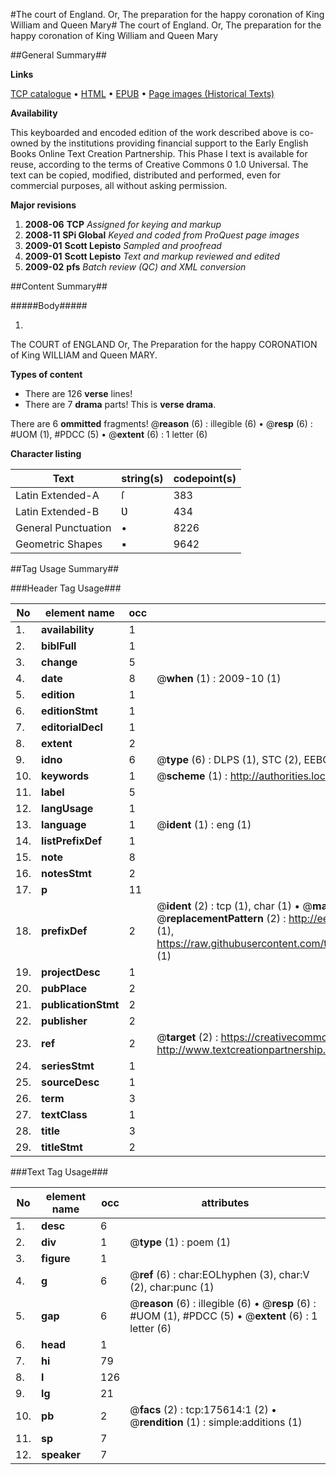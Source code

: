 #The court of England. Or, The preparation for the happy coronation of King William and Queen Mary#
The court of England. Or, The preparation for the happy coronation of King William and Queen Mary

##General Summary##

**Links**

[TCP catalogue](http://www.ota.ox.ac.uk/tcp/)  • 
[HTML](http://tei.it.ox.ac.uk/tcp/Texts-HTML/free/B02/B02439.html)  • 
[EPUB](http://tei.it.ox.ac.uk/tcp/Texts-EPUB/free/B02/B02439.epub) • 
[Page images (Historical Texts)](https://data.historicaltexts.jisc.ac.uk/view?pubId=eebo-52211782e&pageId=eebo-52211782e-175614-1)

**Availability**

This keyboarded and encoded edition of the
	       work described above is co-owned by the institutions
	       providing financial support to the Early English Books
	       Online Text Creation Partnership. This Phase I text is
	       available for reuse, according to the terms of Creative
	       Commons 0 1.0 Universal. The text can be copied,
	       modified, distributed and performed, even for
	       commercial purposes, all without asking permission.

**Major revisions**

1. __2008-06__ __TCP__ *Assigned for keying and markup*
1. __2008-11__ __SPi Global__ *Keyed and coded from ProQuest page images*
1. __2009-01__ __Scott Lepisto__ *Sampled and proofread*
1. __2009-01__ __Scott Lepisto__ *Text and markup reviewed and edited*
1. __2009-02__ __pfs__ *Batch review (QC) and XML conversion*

##Content Summary##

#####Body#####

1. 
The COURT of ENGLAND Or, The Preparation for the happy CORONATION of King WILLIAM and Queen MARY.

**Types of content**

  * There are 126 **verse** lines!
  * There are 7 **drama** parts! This is **verse drama**.

There are 6 **ommitted** fragments! 
 @__reason__ (6) : illegible (6)  •  @__resp__ (6) : #UOM (1), #PDCC (5)  •  @__extent__ (6) : 1 letter (6)

**Character listing**


|Text|string(s)|codepoint(s)|
|---|---|---|
|Latin Extended-A|ſ|383|
|Latin Extended-B|Ʋ|434|
|General Punctuation|•|8226|
|Geometric Shapes|▪|9642|

##Tag Usage Summary##

###Header Tag Usage###

|No|element name|occ|attributes|
|---|---|---|---|
|1.|__availability__|1||
|2.|__biblFull__|1||
|3.|__change__|5||
|4.|__date__|8| @__when__ (1) : 2009-10 (1)|
|5.|__edition__|1||
|6.|__editionStmt__|1||
|7.|__editorialDecl__|1||
|8.|__extent__|2||
|9.|__idno__|6| @__type__ (6) : DLPS (1), STC (2), EEBO-CITATION (1), OCLC (1), VID (1)|
|10.|__keywords__|1| @__scheme__ (1) : http://authorities.loc.gov/ (1)|
|11.|__label__|5||
|12.|__langUsage__|1||
|13.|__language__|1| @__ident__ (1) : eng (1)|
|14.|__listPrefixDef__|1||
|15.|__note__|8||
|16.|__notesStmt__|2||
|17.|__p__|11||
|18.|__prefixDef__|2| @__ident__ (2) : tcp (1), char (1)  •  @__matchPattern__ (2) : ([0-9\-]+):([0-9IVX]+) (1), (.+) (1)  •  @__replacementPattern__ (2) : http://eebo.chadwyck.com/downloadtiff?vid=$1&page=$2 (1), https://raw.githubusercontent.com/textcreationpartnership/Texts/master/tcpchars.xml#$1 (1)|
|19.|__projectDesc__|1||
|20.|__pubPlace__|2||
|21.|__publicationStmt__|2||
|22.|__publisher__|2||
|23.|__ref__|2| @__target__ (2) : https://creativecommons.org/publicdomain/zero/1.0/ (1), http://www.textcreationpartnership.org/docs/. (1)|
|24.|__seriesStmt__|1||
|25.|__sourceDesc__|1||
|26.|__term__|3||
|27.|__textClass__|1||
|28.|__title__|3||
|29.|__titleStmt__|2||


###Text Tag Usage###

|No|element name|occ|attributes|
|---|---|---|---|
|1.|__desc__|6||
|2.|__div__|1| @__type__ (1) : poem (1)|
|3.|__figure__|1||
|4.|__g__|6| @__ref__ (6) : char:EOLhyphen (3), char:V (2), char:punc (1)|
|5.|__gap__|6| @__reason__ (6) : illegible (6)  •  @__resp__ (6) : #UOM (1), #PDCC (5)  •  @__extent__ (6) : 1 letter (6)|
|6.|__head__|1||
|7.|__hi__|79||
|8.|__l__|126||
|9.|__lg__|21||
|10.|__pb__|2| @__facs__ (2) : tcp:175614:1 (2)  •  @__rendition__ (1) : simple:additions (1)|
|11.|__sp__|7||
|12.|__speaker__|7||
